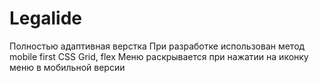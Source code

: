 # Legalide
Полностью адаптивная верстка
При разработке использован метод mobile first
CSS Grid, flex
Меню раскрывается при нажатии на иконку меню в мобильной версии
